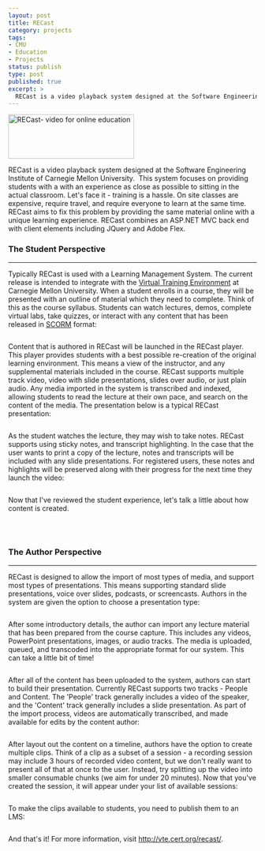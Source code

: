```yaml
---
layout: post
title: RECast
category: projects
tags:
- CMU
- Education
- Projects
status: publish
type: post
published: true
excerpt: >
  RECast is a video playback system designed at the Software Engineering Institute of Carnegie Mellon University.  This system focuses on providing students with a with an experience as close as possible to sitting in the actual classroom.  Let's face it - training is a hassle.  On site classes are expensive, require travel, and require everyone to learn at the same time.  RECast aims to fix this problem by providing the same material online with a unique learning experience.  RECast combines an ASP.NET MVC back end with client elements including JQuery and Adobe Flex.
---
```


<img src="/images/2010/12/recast-header.png" title="RECast- video for online education" width="255" height="90" class="alignnone size-full wp-image-303" />

RECast is a video playback system designed at the Software Engineering Institute of Carnegie Mellon University.  This system focuses on providing students with a with an experience as close as possible to sitting in the actual classroom.  Let's face it - training is a hassle.  On site classes are expensive, require travel, and require everyone to learn at the same time.  RECast aims to fix this problem by providing the same material online with a unique learning experience.  RECast combines an ASP.NET MVC back end with client elements including JQuery and Adobe Flex.

<h3>The Student Perspective</h3>
<hr />
Typically RECast is used with a Learning Management System.  The current release is intended to integrate with the <a href="http://vte.cert.org/lms/" target="_blank">Virtual Training Environment</a> at Carnegie Mellon University.  When a student enrolls in a course, they will be presented with an outline of material which they need to complete.  Think of this as the course syllabus.  Students can watch lectures, demos, complete virtual labs, take quizzes, or interact with any content that has been released in <a href="http://en.wikipedia.org/wiki/Sharable_Content_Object_Reference_Model" target="_blank" rel="noopener">SCORM</a> format:

<a href="/images/2010/12/lab-section-details1.png"><img src="/images/2010/12/lab-section-details1.png" alt="" title="Section Details" class="aligncenter size-full wp-image-296" /></a>

Content that is authored in RECast will be launched in the RECast player.  This player provides students with a best possible re-creation of the original learning environment.  This means a view of the instructor, and any supplemental materials included in the course.  RECast supports multiple track video, video with slide presentations, slides over audio, or just plain audio.  Any media imported in the system is transcribed and indexed, allowing students to read the lecture at their own pace, and search on the content of the media.  The presentation below is a typical RECast presentation:

<a href="/images/2010/12/player.png"><img src="/images/2010/12/player.png" alt="" title="RECast Player"  class="aligncenter size-full wp-image-298" /></a>

As the student watches the lecture, they may wish to take notes.  RECast supports using sticky notes, and transcript highlighting.  In the case that the user wants to print a copy of the lecture, notes and transcripts will be included with any slide presentations.  For registered users, these notes and highlights will be preserved along with their progress for the next time they launch the video:

<a href="/images/2010/12/player-advanced.png"><img src="/images/2010/12/player-advanced.png" alt="" title="The player includes sticky notes and highlighting"  class="aligncenter size-full wp-image-299" /></a>

Now that I've reviewed the student experience, let's talk a little about how content is created.

<br />
<br />

<h3>The Author Perspective</h3>
<hr />

RECast is designed to allow the import of most types of media, and support most types of presentations.  This means supporting standard slide presentations, voice over slides, podcasts, or screencasts.  Authors in the system are given the option to choose a presentation type:

<a href="/images/2010/12/new-session-info.png"><img src="/images/2010/12/new-session-info.png" alt="" title="Create New Session" /></a>

After some introductory details, the author can import any lecture material that has been prepared from the course capture.  This includes any videos, PowerPoint presentations, images, or audio tracks.  The media is uploaded, queued, and transcoded into the appropriate format for our system.  This can take a little bit of time!

<a href="/images/2010/12/asset-uploader.png"><img src="/images/2010/12/asset-uploader.png" alt="" title="Asset Uploader" /></a>

After all of the content has been uploaded to the system, authors can start to build their presentation.  Currently RECast supports two tracks - People and Content.  The 'People' track generally includes a video of the speaker, and the 'Content' track generally includes a slide presentation.  As part of the import process, videos are automatically transcribed, and made available for edits by the content author:

<a href="/images/2010/12/assembler.png"><img src="/images/2010/12/assembler.png" alt="" title="Session Create - Assembler" /></a>

After layout out the content on a timeline, authors have the option to create multiple clips.  Think of a clip as a subset of a session - a recording session may include 3 hours of recorded video content, but we don't really want to present all of that at once to the user.  Instead, try splitting up the video into smaller consumable chunks (we aim for under 20 minutes).  Now that you've created the session, it will appear under your list of available sessions:

<a href="/images/2010/12/session-list.png"><img src="/images/2010/12/session-list.png" alt="" title="List of Sessions" /></a>

To make the clips available to students, you need to publish them to an LMS:

<a href="/images/2010/12/publishing-point.png"><img src="/images/2010/12/publishing-point.png" alt="" title="LMS Publishing Point"/></a>

And that's it!  For more information, visit <a title="RECast" href="http://vte.cert.org/recast/" target="_blank" rel="noopener">http://vte.cert.org/recast/</a>.

